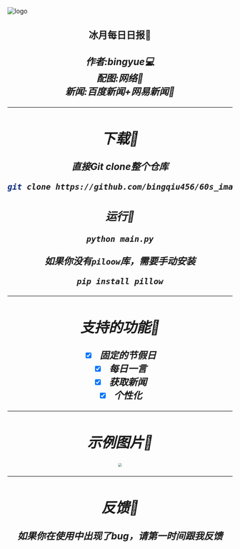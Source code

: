 ![logo](E:\60s\logo.png)

<center><h2>冰月每日日报📰<h2><center/>
<div>
    <center><i>作者:bingyue💻<i><center/>
     <center><i>配图:网络🎉<center><i/>
      <center><i>新闻:百度新闻+网易新闻📄<center><i/>
    <div/>


---

## 下载📁

**直接Git clone整个仓库**

```bash
git clone https://github.com/bingqiu456/60s_image
```

### 运行🏃

```bash
python main.py
```

如果你没有`piloow`库，需要手动安装

```bash
pip install pillow
```

---

## 支持的功能🔧

- [x] 固定的节假日
- [x] 每日一言
- [x] 获取新闻
- [x] 个性化

---

## 示例图片🍊

<img src="https://pic.imgdb.cn/item/66339f700ea9cb14035b9be8.jpg" style="zoom:50%;" />

---

## 反馈🍉

如果你在使用中**出现了bug**，请第一时间**跟我反馈**
